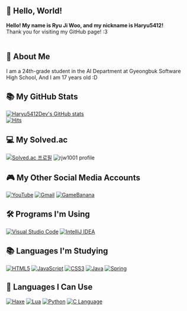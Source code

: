 
## 👋 Hello, World!
**Hello! My name is Ryu Ji Woo, and my nickname is Haryu5412!**  
Thank you for visiting my GitHub page! :3  
<br/>

## 📒 About Me
I am a 24th-grade student in the AI Department at Gyeongbuk Software High School,
And I am 17 years old :D
<br/>

## 📚 My GitHub Stats
[![Haryu5412Dev's GitHub stats](https://github-readme-stats.vercel.app/api?username=haryu5412dev&show_icons=true&theme=tokyonight)](https://github.com/anuraghazra/github-readme-stats)
<br/>
[![Hits](https://hits.seeyoufarm.com/api/count/incr/badge.svg?url=https%3A%2F%2Fgithub.com%2FHaryu5412Dev%2F&count_bg=%23000000&title_bg=%23000000&icon=github.svg&icon_color=%23FFFFFF&title=GitHub&edge_flat=false)](https://hits.seeyoufarm.com)
<br/>

## 💻 My Solved.ac
[![Solved.ac 프로필](http://mazassumnida.wtf/api/generate_badge?boj=rjw1001)](https://solved.ac/rjw1001)
![rjw1001 profile](http://mazandi.herokuapp.com/api?handle=rjw1001&theme=dark)
<br/>

## 🎮 My Other Social Media Accounts
[![YouTube](https://img.shields.io/badge/YouTube-red?style=for-the-badge&logo=youtube&logoColor=white)](https://www.youtube.com/@Haryu5412)
[![Gmail](https://img.shields.io/badge/Gmail-EA4335?style=for-the-badge&logo=Gmail&logoColor=white)](mailto:rjw20081001@gmail.com)
[![GameBanana](https://img.shields.io/badge/GameBanana-3c1e00?style=for-the-badge&logo=gamebanana&logoColor=white)](https://gamebanana.com/members/2087282)

## 🛠️ Programs I'm Using
[![Visual Studio Code](https://img.shields.io/badge/Visual%20Studio%20Code-007ACC?style=for-the-badge&logo=visualstudiocode&logoColor=white)](https://code.visualstudio.com/)
[![IntelliJ IDEA](https://img.shields.io/badge/IntelliJ-000000?style=for-the-badge&logo=intellijidea&logoColor=white)](https://www.jetbrains.com/idea/)

## 📚 Languages I'm Studying
[![HTML5](https://img.shields.io/badge/HTML5-E34F26?style=for-the-badge&logo=html5&logoColor=white)](https://developer.mozilla.org/en-US/docs/Web/HTML)
[![JavaScript](https://img.shields.io/badge/JavaScript-F7DF1E?style=for-the-badge&logo=javascript&logoColor=white)](https://developer.mozilla.org/en-US/docs/Web/JavaScript)
[![CSS3](https://img.shields.io/badge/CSS3-1572B6?style=for-the-badge&logo=css3&logoColor=white)](https://developer.mozilla.org/en-US/docs/Web/CSS)
[![Java](https://img.shields.io/badge/Java-007396?style=for-the-badge&logo=java&logoColor=white)](https://www.oracle.com/java/)
[![Spring](https://img.shields.io/badge/Spring-6DB33F?style=for-the-badge&logo=spring&logoColor=white)](https://spring.io/)

## 📘 Languages I Can Use
[![Haxe](https://img.shields.io/badge/Haxe-EE812F?style=for-the-badge&logo=haxe&logoColor=white)](https://haxe.org/)
[![Lua](https://img.shields.io/badge/Lua-2C2D72?style=for-the-badge&logo=lua&logoColor=white)](https://www.lua.org/)
[![Python](https://img.shields.io/badge/Python-3776AB?style=for-the-badge&logo=python&logoColor=white)](https://www.python.org/)
[![C Language](https://img.shields.io/badge/C-A8B9CC?style=for-the-badge&logo=c&logoColor=white)](https://en.wikipedia.org/wiki/C_(programming_language))
